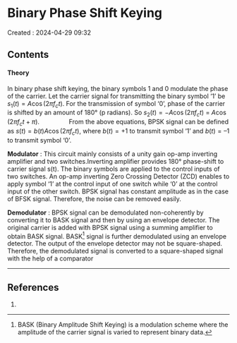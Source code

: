 # Binary Phase Shift Keying
Created : 2024-04-29 09:32


## Contents

#### Theory
In binary phase shift keying, the binary symbols 1 and 0 modulate the phase of the carrier. Let the carrier signal for transmitting the binary symbol ‘1’ be $s_1(t)=A \cos(2\pi f_ct)$. For the transmission of
symbol ‘0’, phase of the carrier is shifted by an amount of 180° (p radians). So $s_2 (t) = -A \cos(2\pi f_ct)$ = $A \cos(2\pi f_ct + \pi)$. 
&nbsp;&nbsp;&nbsp;&nbsp;&nbsp;&nbsp;&nbsp;&nbsp;&nbsp;&nbsp;&nbsp;&nbsp;&nbsp;&nbsp;&nbsp;&nbsp;From the above equations, BPSK signal can be defined as $s(t) = b(t) A \cos(2\pi f_ct)$, where $b(t) = +1$ to transmit symbol ‘1’ and $b(t) = –1$ to transmit symbol ‘0’.


**Modulator** : This circuit mainly consists of a unity gain op-amp inverting amplifier and two switches.Inverting amplifier provides 180° phase-shift to carrier signal s(t). The binary symbols are applied to the control inputs of two switches. An op-amp inverting Zero Crossing Detector (ZCD) enables to apply symbol ‘1’ at the control input of one switch while ‘0’ at the control input of the other switch. BPSK signal has constant amplitude as in the case of BFSK signal. Therefore, the noise can be removed easily.

**Demodulator** : BPSK signal can be demodulated non-coherently by converting it to BASK signal and then by using an envelope detector. The original carrier is added with BPSK signal using a summing amplifier to obtain BASK signal. BASK[^1] signal is further demodulated using an envelope detector. The output of the envelope detector may not be square-shaped. Therefore, the demodulated signal is converted to a square-shaped signal with the help of a comparator

[^1]: BASK (Binary Amplitude Shift Keying) is a modulation scheme where the amplitude of the carrier signal is varied to represent binary data.
---

## References
1. 